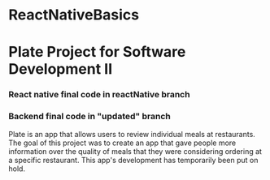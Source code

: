 # ReactNativeBasics

# Plate Project for Software Development II

### React native final code in reactNative branch
### Backend final code in "updated" branch

Plate is an app that allows users to review individual meals at restaurants. The goal of this project was to create an app that gave people more information over the quality of meals that they were considering ordering at a specific restaurant. This app's development has temporarily been put on hold.
